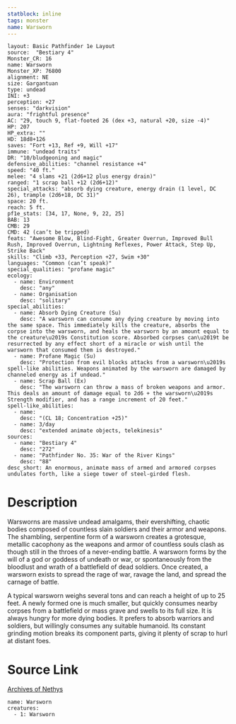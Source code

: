 ```yaml
---
statblock: inline
tags: monster
name: Warsworn
---
```

```statblock
layout: Basic Pathfinder 1e Layout
source:  "Bestiary 4"
Monster_CR: 16
name: Warsworn
Monster_XP: 76800
alignment: NE
size: Gargantuan
type: undead
INI: +3
perception: +27
senses: "darkvision"
aura: "frightful presence"
AC: "29, touch 9, flat-footed 26 (dex +3, natural +20, size -4)"
HP: 207
HP_extra: ""
HD: 18d8+126
saves: "Fort +13, Ref +9, Will +17"
immune: "undead traits"
DR: "10/bludgeoning and magic"
defensive_abilities: "channel resistance +4"
speed: "40 ft."
melee: "4 slams +21 (2d6+12 plus energy drain)"
ranged: "1 scrap ball +12 (2d6+12)"
special_attacks: "absorb dying creature, energy drain (1 level, DC 26), trample (2d6+18, DC 31)"
space: 20 ft.
reach: 5 ft.
pf1e_stats: [34, 17, None, 9, 22, 25]
BAB: 13
CMB: 29
CMD: 42 (can’t be tripped)
feats: "Awesome Blow, Blind-Fight, Greater Overrun, Improved Bull Rush, Improved Overrun, Lightning Reflexes, Power Attack, Step Up, Strike Back"
skills: "Climb +33, Perception +27, Swim +30"
languages: "Common (can’t speak)"
special_qualities: "profane magic"
ecology:
  - name: Environment
    desc: "any"
  - name: Organisation
    desc: "solitary"
special_abilities:
  - name: Absorb Dying Creature (Su)
    desc: "A warsworn can consume any dying creature by moving into the same space. This immediately kills the creature, absorbs the corpse into the warsworn, and heals the warsworn by an amount equal to the creature\u2019s Constitution score. Absorbed corpses can\u2019t be resurrected by any effect short of a miracle or wish until the warsworn that consumed them is destroyed."
  - name: Profane Magic (Su)
    desc: "Protection from evil blocks attacks from a warsworn\u2019s spell-like abilities. Weapons animated by the warsworn are damaged by channeled energy as if undead."
  - name: Scrap Ball (Ex)
    desc: "The warsworn can throw a mass of broken weapons and armor. This deals an amount of damage equal to 2d6 + the warsworn\u2019s Strength modifier, and has a range increment of 20 feet."
spell-like_abilities:
  - name:
    desc: "(CL 18; Concentration +25)"
  - name: 3/day
    desc: "extended animate objects, telekinesis"
sources:
  - name: "Bestiary 4"
    desc: "272"
  - name: "Pathfinder No. 35: War of the River Kings"
    desc: "88"
desc_short: An enormous, animate mass of armed and armored corpses undulates forth, like a siege tower of steel-girded flesh.
```
# Description
Warsworns are massive undead amalgams, their evershifting, chaotic bodies composed of countless slain soldiers and their armor and weapons. The shambling, serpentine form of a warsworn creates a grotesque, metallic cacophony as the weapons and armor of countless souls clash as though still in the throes of a never-ending battle. A warsworn forms by the will of a god or goddess of undeath or war, or spontaneously from the bloodlust and wrath of a battlefield of dead soldiers. Once created, a warsworn exists to spread the rage of war, ravage the land, and spread the carnage of battle.

A typical warsworn weighs several tons and can reach a height of up to 25 feet. A newly formed one is much smaller, but quickly consumes nearby corpses from a battlefield or mass grave and swells to its full size. It is always hungry for more dying bodies. It prefers to absorb warriors and soldiers, but willingly consumes any suitable humanoid. Its constant grinding motion breaks its component parts, giving it plenty of scrap to hurl at distant foes.
# Source Link
[Archives of Nethys](https://aonprd.com/MonsterDisplay.aspx?ItemName=Warsworn)
```encounter-table
name: Warsworn
creatures:
  - 1: Warsworn
```
